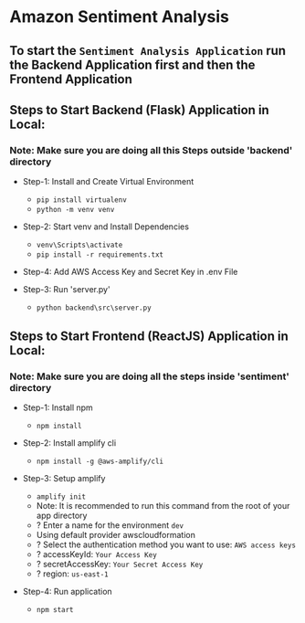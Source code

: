 # Amazon Sentiment Analysis

## To start the `Sentiment Analysis Application` run the Backend Application first and then the Frontend Application

## Steps to Start Backend (Flask) Application in Local:

### Note: Make sure you are doing all this Steps outside 'backend' directory

- Step-1: Install and Create Virtual Environment 
    - `pip install virtualenv`
    - `python -m venv venv`

- Step-2: Start venv and Install Dependencies
    - `venv\Scripts\activate`
    - `pip install -r requirements.txt`

- Step-4: Add AWS Access Key and Secret Key in .env File

- Step-3: Run 'server.py'
    - `python backend\src\server.py`

## Steps to Start Frontend (ReactJS) Application in Local:

### Note: Make sure you are doing all the steps **inside** 'sentiment' directory

- Step-1: Install npm 
    - `npm install`

- Step-2: Install amplify cli
    - `npm install -g @aws-amplify/cli`

- Step-3: Setup amplify
    - `amplify init`
    - Note: It is recommended to run this command from the root of your app directory
    - ? Enter a name for the environment `dev`
    - Using default provider  awscloudformation
    - ? Select the authentication method you want to use: `AWS access keys`
    - ? accessKeyId:  `Your Access Key`
    - ? secretAccessKey:  `Your Secret Access Key`
    - ? region:  `us-east-1`


- Step-4: Run application
    - `npm start`
